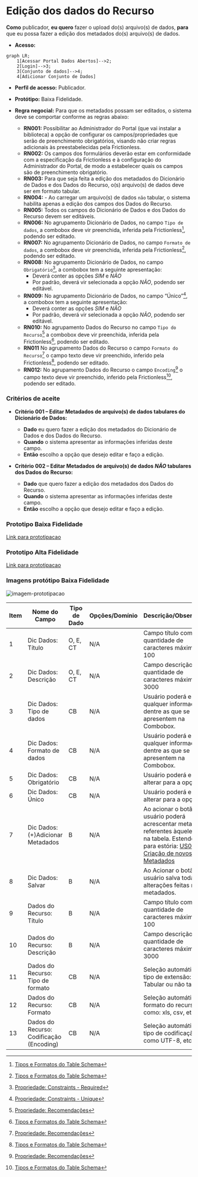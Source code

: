 # Edição dos dados do Recurso

**Como** publicador, **eu quero**  fazer o upload do(s) arquivo(s) de dados, **para** que eu possa fazer a edição dos metadados do(s) arquivo(s) de dados.

- **Acesso:** 

```mermaid
graph LR;
    1[Acessar Portal Dados Abertos]-->2;
    2[Login]-->3;
    3[Conjunto de dados]-->4;
    4[Adicionar Conjunto de Dados]
```


- **Perfil de acesso:** Publicador. 
- **Protótipo:** Baixa Fidelidade.

- **Regra negocial:** Para que os metadados possam ser editados, o sistema deve se comportar conforme as regras abaixo:
	- **RN001:** Possibilitar ao Administrador do Portal (que vai instalar a biblioteca) a opção de configurar os campos/propriedades que serão de preenchimento obrigatórios, visando não criar regras adicionais às preestabelecidas pela Frictionless. 
	- **RN002:** Os campos dos formulários deverão estar em conformidade com a especificação da Frictionless e à configuração do Administrador do Portal, de modo a estabelecer quais os campos são de preenchimento obrigatório.
	- **RN003:** Para que seja feita a edição dos metadados do Dicionário de Dados e dos Dados do Recurso, o(s) arquivo(s) de dados deve ser em formato tabular.
	- **RN004:** - Ao carregar um arquivo(s) de dados `não` tabular, o sistema habilita apenas a edição dos campos dos Dados do Recurso. 
	- **RN005:** Todos os campos do Dicionário de Dados e dos Dados do Recurso devem ser editáveis.
	- **RN006:** No agrupamento Dicionário de Dados, no campo `Tipo de dados`, a combobox deve vir preenchida, inferida pela Frictionless[^1], podendo ser editado.
	- **RN007:** No agrupamento Dicionário de Dados, no campo `Formato de dados`, a combobox deve vir preenchida, inferida pela Frictionless[^1], podendo ser editado.
    - **RN008:** No agrupamento Dicionário de Dados, no campo `Obrigatório`[^2], a combobox tem a seguinte apresentação:
        - Deverá conter as opções *SIM* e *NÃO* 
        - Por padrão, deverá vir selecionada a opção *NÃO*, podendo ser editável. 
	- **RN009:** No agrupamento Dicionário de Dados, no campo “Único”[^3], a combobox tem a seguinte apresentação:
    	- Deverá conter as opções *SIM* e *NÃO*
    	- Por padrão, deverá vir selecionada a opção *NÃO*, podendo ser editável. 
    - **RN010:** No agrupamento Dados do Recurso no campo `Tipo do Recurso`[^4] a combobox deve vir preenchida, inferida pela Frictionless[^1], podendo ser editado.
    - **RN011** No agrupamento Dados do Recurso o campo `Formato do Recurso`[^4] o campo texto deve vir preenchido, inferido pela Frictionless[^1], podendo ser editado.
    - **RN012:** No agrupamento Dados do Recurso o campo `Encoding`[^4] o campo texto deve vir preenchido, inferido pela Frictionless[^1], podendo ser editado.

### Critérios de aceite

- **Critério 001 – Editar Metadados de arquivo(s) de dados tabulares do Dicionário de Dados:**
	- **Dado**  eu quero fazer a edição dos metadados do Dicionário de Dados e dos Dados do Recurso. 
	- **Quando** o sistema apresentar as informações inferidas deste campo.
	- **Então** escolho a opção que desejo editar e faço a edição.

- **Critério 002 – Editar Metadados de arquivo(s) de dados *NÃO* tabulares dos Dados do Recurso:**
	- **Dado** que quero fazer a edição dos metadados dos Dados do Recurso.
	- **Quando** o sistema apresentar as informações inferidas deste campo.
	- **Então** escolho a opção que desejo editar e faço a edição.

### Prototipo Baixa Fidelidade

[Link para prototipacao](/assets/pdfs/prototipo_telas_ckan.pdf)

### Prototipo Alta Fidelidade

[Link para prototipacao](https://www.figma.com/proto/X0SZVAiL6Auf6pqssoewnn/SEPLAG-CKAN?node-id=2%3A387&scaling=min-zoom&page-id=2%3A387&starting-point-node-id=217%3A1115) 
### Imagens protótipo Baixa Fidelidade

![imagem-prototipacao](/assets/figura_01.png)

| Item |                        Nome do Campo                        | Tipo de Dado | Opções/Domínio |     Descrição/Observações      |
|------|-------------------------------------------------------------|------------------|----------------|--------------------------------|
|    1 | Dic Dados: Título                 | O, E, CT              | N/A        | Campo título com quantidade de caracteres máximo de 100            |
|    2 | Dic Dados: Descrição              | O, E, CT              | N/A            | Campo descrição com quantidade de caracteres máximo de 3000      |
|    3 | Dic Dados: Tipo de dados | CB             | N/A            | Usuário poderá escolher qualquer informação dentre as que se apresentem na Combobox. |
|    4 | Dic Dados: Formato de dados  | CB              | N/A            | Usuário poderá escolher qualquer informação dentre as que se apresentem na Combobox. |
|    5 | Dic Dados: Obrigatório                         | CB                | N/A            | Usuário poderá escolher alterar para a opção *SIM*|
|    6 | Dic Dados: Único  | CB              | N/A            | Usuário poderá escolher alterar para a opção *SIM* |	
|    7 | Dic Dados: (+)Adicionar Metadados  | B              | N/A            | Ao acionar o botão o usuário poderá acrescentar metadados referentes àquele campo na tabela. Estende-se para estória: [US004  - Criação de novos Metadados](/estorias_de_usuarios/04_criacao_de_novos_metadados)|
|    8 | Dic Dados: 	Salvar  | B              | N/A            | Ao Acionar o botão, o usuário salva todas as alterações feitas nos metadados. |
|    9 | Dados do Recurso: Título               | B              | N/A            | Campo título com quantidade de caracteres máximo de 100 |
|    10 | Dados do Recurso: Descrição           | B              | N/A            | Campo descrição com quantidade de caracteres máximo de 3000 |
|    11 | Dados do Recurso: Tipo de formato   | CB              | N/A            | Seleção automática do tipo de extensão: Tabular ou não tabular|
|    12 | Dados do Recurso: Formato            | CB              | N/A            | Seleção automática do formato do recurso, como: xls, csv, etc.    |
|    13 | Dados do Recurso: Codificação (Encoding)           | CB              | N/A            | Seleção automática do tipo de codificação, como UTF-8, etc |

[^1]: [Tipos e Formatos do Table Schema](https://specs.frictionlessdata.io/table-schema/#types-and-formats)
[^2]: [Propriedade: Constraints - Required](https://specs.frictionlessdata.io/table-schema/#constraints:~:text=Description-,required,-boolean)
[^3]: [Propriedade: Constraints - Unique](https://specs.frictionlessdata.io/table-schema/#constraints:~:text=represent%20null%20values.-,unique,-boolean)
[^4]: [Propriedade: Recomendações](https://specs.frictionlessdata.io/data-resource/#metadata-properties:~:text=Recommended%20Properties) 
